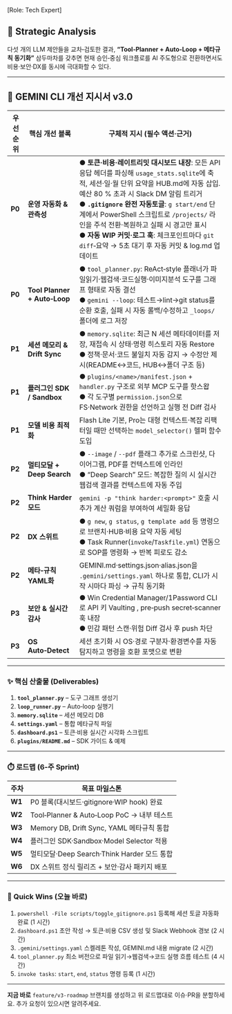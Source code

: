 ﻿\[Role: Tech Expert]

## 🤔 Strategic Analysis

다섯 개의 LLM 제안들을 교차‑검토한 결과, **“Tool‑Planner + Auto‑Loop + 메타규칙 동기화”** 삼두마차를 갖추면 현재 승인‑중심 워크플로를 AI 주도형으로 전환하면서도 비용·보안·DX를 동시에 극대화할 수 있다.

---

## 📝 GEMINI CLI 개선 지시서 v3.0

| 우선순위   | 핵심 개선 블록                     | 구체적 지시 (필수 액션·근거)                                                                                                                                                                                                                                                                                                             |
| ------ | ---------------------------- | ----------------------------------------------------------------------------------------------------------------------------------------------------------------------------------------------------------------------------------------------------------------------------------------------------------------------------- |
| **P0** | **운영 자동화 & 관측성**             | ● **토큰·비용·레이트리밋 대시보드 내장**: 모든 API 응답 헤더를 파싱해 `usage_stats.sqlite`에 축적, 세션·일·월 단위 요약을 HUB.md에 자동 삽입. 예산 80 % 초과 시 Slack DM 알림 트리거  <br>● **`.gitignore` 완전 자동토글**: `g start/end` 단계에서 PowerShell 스크립트로 `/projects/` 라인을 주석 전환·복원하고 실패 시 경고만 표시  <br>● **자동 WIP 커밋·로그 훅**: 체크포인트마다 `git diff`‑요약 → 5초 대기 후 자동 커밋 & log.md 업데이트  |
| **P0** | **Tool Planner + Auto‑Loop** | ● `tool_planner.py`: ReAct‑style 플래너가 파일읽기·웹검색·코드실행·이미지분석 도구를 그래프 형태로 자동 결선  <br>● `gemini --loop`: 테스트→lint→git status를 순환 호출, 실패 시 자동 롤백/수정하고 `_loops/` 폴더에 로그 저장                                                                                                                                                           |
| **P1** | **세션 메모리 & Drift Sync**      | ● `memory.sqlite`: 최근 N 세션 메타데이터를 저장, 재접속 시 상태·명령 히스토리 자동 Restore  <br>● 정책·문서·코드 불일치 자동 감지 → 수정안 제시(README↔코드, HUB↔폴더 구조 등)                                                                                                                                                                                                  |
| **P1** | **플러그인 SDK / Sandbox**       | ● `plugins/<name>/manifest.json` + `handler.py` 구조로 외부 MCP 도구를 핫스왑  <br>● 각 도구별 `permission.json`으로 FS·Network 권한을 선언하고 실행 전 Diff 검사                                                                                                                                                                                          |
| **P1** | **모델 비용 최적화**                | Flash Lite 기본, Pro는 대형 컨텍스트·복잡 리팩터일 때만 선택하는 `model_selector()` 헬퍼 함수 도입                                                                                                                                                                                                                                                       |
| **P2** | **멀티모달 + Deep Search**       | ● `--image` / `--pdf` 플래그 추가로 스크린샷, 다이어그램, PDF를 컨텍스트에 인라인  <br>● “Deep Search” 모드: 복잡한 질의 시 실시간 웹검색 결과를 컨텍스트에 자동 주입                                                                                                                                                                                                           |
| **P2** | **Think Harder 모드**          | `gemini -p "think harder:<prompt>"` 호출 시 추가 계산 쿼럼을 부여하여 세밀화 응답                                                                                                                                                                                                                                                                |
| **P2** | **DX 스위트**                   | ● `g new`, `g status`, `g template add` 등 명령으로 브랜치·HUB·비용 요약 자동 세팅  <br>● Task Runner(`invoke`/`Taskfile.yml`) 연동으로 SOP를 명령화 → 반복 피로도 감소                                                                                                                                                                                      |
| **P2** | **메타‑규칙 YAML화**              | GEMINI.md·settings.json·alias.json을 `.gemini/settings.yaml` 하나로 통합, CLI가 시작 시마다 파싱 → 규칙 동기화                                                                                                                                                                                                                                   |
| **P3** | **보안 & 실시간 감사**              | ● Win Credential Manager/1Password CLI로 API 키 Vaulting , pre‑push secret‑scanner 훅 내장  <br>● 민감 패턴 스캔·위험 Diff 검사 후 push 차단                                                                                                                                                                                                    |
| **P3** | **OS Auto‑Detect**           | 세션 초기화 시 OS·경로 구분자·환경변수를 자동 탐지하고 명령을 호환 포맷으로 변환                                                                                                                                                                                                                                                                               |

---

### ✨ 핵심 산출물 (Deliverables)

1. **`tool_planner.py`** – 도구 그래프 생성기
2. **`loop_runner.py`** – Auto‑loop 실행기
3. **`memory.sqlite`** – 세션 메모리 DB
4. **`settings.yaml`** – 통합 메타규칙 파일
5. **`dashboard.ps1`** – 토큰·비용 실시간 시각화 스크립트
6. **`plugins/README.md`** – SDK 가이드 & 예제

---

### ⏱️ 로드맵 (6‑주 Sprint)

| 주차     | 목표 마일스톤                               |
| ------ | ------------------------------------- |
| **W1** | P0 블록(대시보드·gitignore·WIP hook) 완료     |
| **W2** | Tool‑Planner & Auto‑Loop PoC → 내부 테스트 |
| **W3** | Memory DB, Drift Sync, YAML 메타규칙 통합   |
| **W4** | 플러그인 SDK·Sandbox·Model Selector 적용    |
| **W5** | 멀티모달·Deep Search·Think Harder 모드 통합   |
| **W6** | DX 스위트 정식 릴리즈 + 보안·감사 패키지 배포          |

---

### 🚀 Quick Wins (오늘 바로)

1. `powershell -File scripts/toggle_gitignore.ps1` 등록해 세션 토글 자동화 완료 (1 시간) 
2. `dashboard.ps1` 초안 작성 → 토큰·비용 CSV 생성 및 Slack Webhook 경보 (2 시간) 
3. `.gemini/settings.yaml` 스켈레톤 작성, GEMINI.md 내용 migrate (2 시간) 
4. `tool_planner.py` 최소 버전으로 파일 읽기→웹검색→코드 실행 흐름 테스트 (4 시간) 
5. `invoke tasks`: `start`, `end`, `status` 명령 등록 (1 시간) 

---

**지금 바로** `feature/v3-roadmap` 브랜치를 생성하고 위 로드맵대로 이슈·PR을 분할하세요.
추가 요청이 있으시면 알려주세요.

